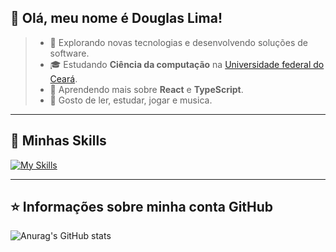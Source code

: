 ## 🔖 Olá, meu nome é Douglas Lima!

> - 🤔 Explorando novas tecnologias e desenvolvendo soluções de software.
> - 🎓 Estudando **Ciência da computação** na <a href="https://www.ufc.br">Universidade federal do Ceará</a>.
> - 🌱 Aprendendo mais sobre **React** e **TypeScript**.
> - 💬 Gosto de ler, estudar, jogar e musica.

---

## 🚀 Minhas Skills

[![My Skills](https://skillicons.dev/icons?i=js,html,css,bootstrap,python,figma)](https://skillicons.dev)

---

## ⭐ Informações sobre minha conta GitHub

![Anurag's GitHub stats](https://github-readme-stats.vercel.app/api?username=douglas-jpg&show_icons=true&theme=onedark)
